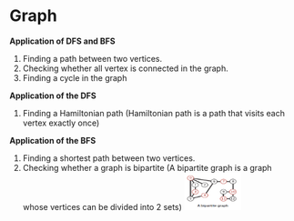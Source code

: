 # Graph

<strong>Application of DFS and BFS</strong><br>
<ol>
<li>Finding a path between two vertices.</li>
<li>Checking whether all vertex is connected in the graph.</li>
<li>Finding a cycle in the graph</li>
</ol>
<strong>Application of the DFS</strong><br>
<ol>
<li>Finding a Hamiltonian path (Hamiltonian path is a path that visits each vertex exactly once)</li>
</ol>
<strong>Application of the BFS</strong><br>
<ol>
<li>Finding a shortest path between two vertices.</li>
<li>Checking whether a graph is bipartite (A bipartite graph is a graph whose vertices can be divided into 2 sets)
    <img width="100px" height="66px" src="/images/BipartiteGraph.png">
</li>
</ol>


